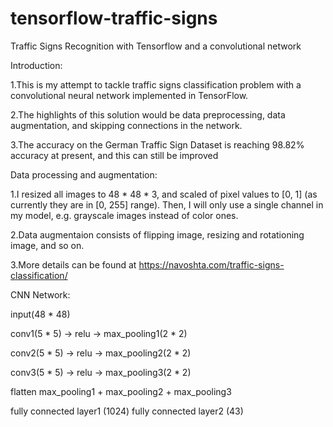 # tensorflow-traffic-signs
Traffic Signs Recognition with Tensorflow and a convolutional network

Introduction:

1.This is my attempt to tackle traffic signs classification problem with a convolutional neural network implemented in TensorFlow.

2.The highlights of this solution would be data preprocessing, data augmentation, and skipping connections in the network.

3.The accuracy on the German Traffic Sign Dataset is reaching 98.82% accuracy at present, and this can still be improved


Data processing and augmentation:

1.I resized all images to 48 * 48 * 3, and scaled of pixel values to [0, 1] (as currently they are in [0, 255] range). Then, I will only use a single channel in my model, e.g. grayscale images instead of color ones.

2.Data augmentaion consists of flipping image, resizing and rotationing image, and so on.

3.More details can be found at https://navoshta.com/traffic-signs-classification/


CNN Network:

input(48 * 48) 

conv1(5 * 5) -> relu -> max_pooling1(2 * 2)

conv2(5 * 5) -> relu -> max_pooling2(2 * 2)

conv3(5 * 5) -> relu -> max_pooling3(2 * 2)

flatten max_pooling1 + max_pooling2 + max_pooling3

fully connected layer1 (1024)
fully connected layer2 (43)

